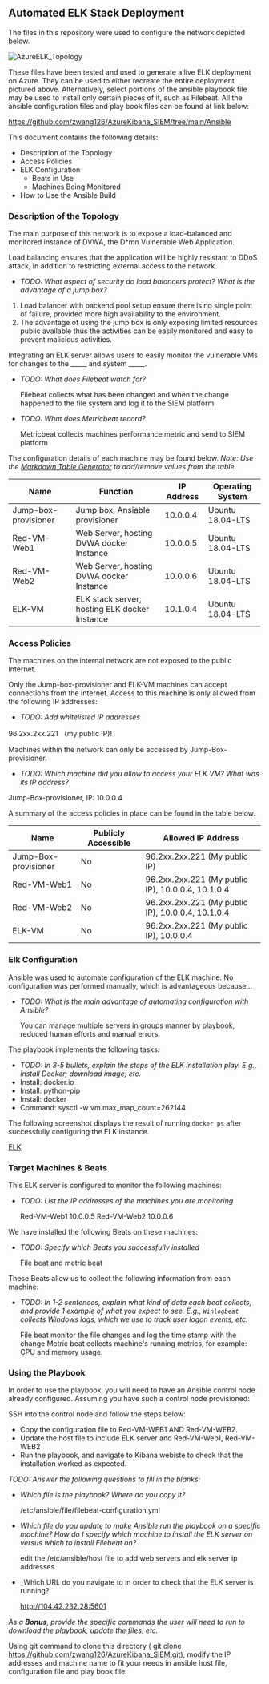## Automated ELK Stack Deployment

The files in this repository were used to configure the network depicted below.

![AzureELK_Topology](https://user-images.githubusercontent.com/10135553/131216586-7fd26abc-14a0-4822-b764-d2873642d91f.png)


These files have been tested and used to generate a live ELK deployment on Azure. They can be used to either recreate the entire deployment pictured above. Alternatively, select portions of the ansible playbook file may be used to install only certain pieces of it, such as Filebeat. All the ansible configuration files and play book files can be found at link below:

https://github.com/zwang126/AzureKibana_SIEM/tree/main/Ansible

This document contains the following details:
- Description of the Topology
- Access Policies
- ELK Configuration
  - Beats in Use
  - Machines Being Monitored
- How to Use the Ansible Build


### Description of the Topology

The main purpose of this network is to expose a load-balanced and monitored instance of DVWA, the D*mn Vulnerable Web Application.

Load balancing ensures that the application will be highly resistant to DDoS attack, in addition to restricting external access to the network.
- _TODO: What aspect of security do load balancers protect? What is the advantage of a jump box?_


1. Load balancer with backend pool setup ensure there is no single point of failure, provided more high availability to the environment.
2. The advantage of using the jump box is only exposing limited resources public available thus the activities can be easily monitored and easy to prevent malicious activities.

Integrating an ELK server allows users to easily monitor the vulnerable VMs for changes to the _____ and system _____.
- _TODO: What does Filebeat watch for?_

	Filebeat collects what has been changed and when the change happened to the file system and log it to the SIEM platform

- _TODO: What does Metricbeat record?_

	Metricbeat collects machines performance metric and send to SIEM platform

The configuration details of each machine may be found below.
_Note: Use the [Markdown Table Generator](http://www.tablesgenerator.com/markdown_tables) to add/remove values from the table_.

| Name                 	| Function                                       | IP Address 	| Operating System 	|
|----------------------	|------------------------------------------------|------------	|------------------	|
| Jump-box-provisioner 	| Jump box, Ansiable provisioner                 | 10.0.0.4   	| Ubuntu 18.04-LTS 	|
| Red-VM-Web1          	| Web Server, hosting DVWA docker Instance       | 10.0.0.5   	| Ubuntu 18.04-LTS 	|
| Red-VM-Web2          	| Web Server, hosting DVWA docker Instance       | 10.0.0.6   	| Ubuntu 18.04-LTS 	|
| ELK-VM                | ELK stack server, hosting ELK docker Instance  | 10.1.0.4   	| Ubuntu 18.04-LTS  	|




### Access Policies

The machines on the internal network are not exposed to the public Internet. 

Only the Jump-box-provisioner and ELK-VM machines can accept connections from the Internet. Access to this machine is only allowed from the following IP addresses:
- _TODO: Add whitelisted IP addresses_

96.2xx.2xx.221 （my public IP)!



Machines within the network can only be accessed by Jump-Box-provisioner.
- _TODO: Which machine did you allow to access your ELK VM? What was its IP address?_

Jump-Box-provisioner, IP: 10.0.0.4




A summary of the access policies in place can be found in the table below.

| Name                 	| Publicly Accessible 	| Allowed IP Address                                	|
|----------------------	|---------------------	|---------------------------------------------------	|
| Jump-Box-provisioner 	| No                  	| 96.2xx.2xx.221 (My public IP)                     	|
| Red-VM-Web1          	| No                  	| 96.2xx.2xx.221 (My public IP), 10.0.0.4, 10.1.0.4 	|
| Red-VM-Web2          	| No                  	| 96.2xx.2xx.221 (My public IP), 10.0.0.4, 10.1.0.4 	|
| ELK-VM         	| No                  	| 96.2xx.2xx.221 (My public IP), 10.0.0.4           	|

### Elk Configuration

Ansible was used to automate configuration of the ELK machine. No configuration was performed manually, which is advantageous because...
- _TODO: What is the main advantage of automating configuration with Ansible?_

	You can manage multiple servers in groups manner by playbook, reduced human efforts and manual errors.

The playbook implements the following tasks:
- _TODO: In 3-5 bullets, explain the steps of the ELK installation play. E.g., install Docker; download image; etc._
- Install: docker.io
- Install: python-pip
- Install: docker
- Command: sysctl -w vm.max_map_count=262144

The following screenshot displays the result of running `docker ps` after successfully configuring the ELK instance.


[ELK](https://user-images.githubusercontent.com/10135553/131216380-607302e8-27ba-4c01-95d5-4964f90c73cc.PNG)


### Target Machines & Beats
This ELK server is configured to monitor the following machines:
- _TODO: List the IP addresses of the machines you are monitoring_

    Red-VM-Web1 10.0.0.5
    Red-VM-Web2 10.0.0.6 

We have installed the following Beats on these machines:
- _TODO: Specify which Beats you successfully installed_

    File beat and metric beat

These Beats allow us to collect the following information from each machine:
- _TODO: In 1-2 sentences, explain what kind of data each beat collects, and provide 1 example of what you expect to see. E.g., `Winlogbeat` collects Windows logs, which we use to track user logon events, etc._

   File beat monitor the file changes and log the time stamp with the change
   Metric beat collects machine's running metrics, for example: CPU and memory usage.

### Using the Playbook
In order to use the playbook, you will need to have an Ansible control node already configured. Assuming you have such a control node provisioned: 

SSH into the control node and follow the steps below:
- Copy the configuration file to Red-VM-WEB1 AND Red-VM-WEB2.
- Update the host file to include ELK server and Red-VM-Web1, Red-VM-WEB2
- Run the playbook, and navigate to Kibana webiste to check that the installation worked as expected.

_TODO: Answer the following questions to fill in the blanks:_
- _Which file is the playbook? Where do you copy it?_

   /etc/ansible/file/filebeat-configuration.yml

- _Which file do you update to make Ansible run the playbook on a specific machine? How do I specify which machine to install the ELK server on versus which to install Filebeat on?_

   edit the /etc/ansible/host file to add web servers and elk server ip addresses

- _Which URL do you navigate to in order to check that the ELK server is running?

   http://104.42.232.28:5601

_As a **Bonus**, provide the specific commands the user will need to run to download the playbook, update the files, etc._

Using git command to clone this directory ( git clone https://github.com/zwang126/AzureKibana_SIEM.git), modify the IP addresses and machine name to fit your needs in ansible host file, configuration file and play book file. 

